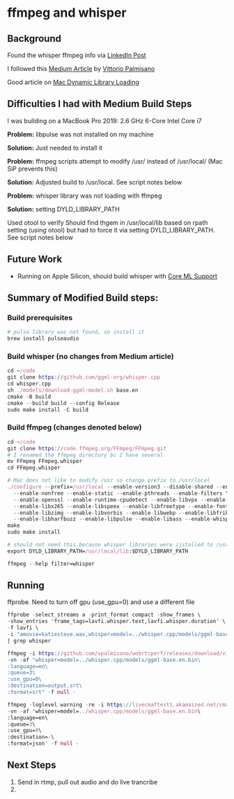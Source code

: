 # ffmpeg and whisper

## Background

Found the whisper ffmpeg info via [LinkedIn Post](https://www.linkedin.com/posts/ericfontaine13_ffmpeg-openai-whisper-activity-7366499799753281537-yYNk)

I followed this [Medium Article](https://medium.com/@vpalmisano/run-whisper-audio-transcriptions-with-one-ffmpeg-command-c6ecda51901f) by [Vittorio Palmisano](https://www.linkedin.com/in/vpalmisano/)

Good article on [Mac Dynamic Library Loading](https://clarkkromenaker.com/post/library-dynamic-loading-mac/)

## Difficulties I had with Medium Build Steps

I was building on a MacBook Pro 2019: 2.6 GHz 6-Core Intel Core i7

<b>Problem:</b> libpulse was not installed on my machine

<b>Solution:</b> Just needed to install it


<b>Problem:</b> ffmpeg scripts attempt to modify /usr/ instead of /usr/local/ (Mac SiP prevents this)

<b>Solution:</b> Adjusted build to /usr/local.  See script notes below


<b>Problem:</b> whisper library was not loading with ffmpeg

<b>Solution:</b> setting DYLD_LIBRARY_PATH

Used otool to verify Should find thgem in /usr/local/lib based on rpath setting (using otool) but had to force it via setting DYLD_LIBRARY_PATH.
See script notes below

## Future Work

* Running on Apple Silicon, should build whisper with [Core ML Support](https://github.com/ggml-org/whisper.cpp#core-ml-support)

## Summary of Modified Build steps:

### Build prerequisites
```nix
# pulsa library was not found, so install it
brew install pulseaudio
```

### Build whisper (no changes from Medium article)
```nix
cd ~/code
git clone https://github.com/ggml-org/whisper.cpp
cd whisper.cpp
sh ./models/download-ggml-model.sh base.en
cmake -B build
cmake --build build --config Release
sudo make install -C build
```

### Build ffmpeg (changes denoted below)
```nix
cd ~/code
git clone https://code.ffmpeg.org/FFmpeg/FFmpeg.git
# I renamed the ffmpeg directory bc I have several
mv FFmpeg FFmpeg.whisper
cd FFmpeg.whisper

# Mac does not like to modify /usr so change prefix to /usr/local
./configure --prefix=/usr/local --enable-version3 --disable-shared --enable-gpl \
  --enable-nonfree --enable-static --enable-pthreads --enable-filters \
  --enable-openssl --enable-runtime-cpudetect --enable-libvpx --enable-libx264 \
  --enable-libx265 --enable-libspeex --enable-libfreetype --enable-fontconfig \
  --enable-libzimg --enable-libvorbis --enable-libwebp --enable-libfribidi \
  --enable-libharfbuzz --enable-libpulse --enable-libass --enable-whisper
make
sudo make install

# should not need this because whisper libraries were ijstalled to /usr/local/lib.  But only way ffmpeg executables wouod load whisper libs
export DYLD_LIBRARY_PATH=/usr/local/lib:$DYLD_LIBRARY_PATH

ffmpeg --help filter=whisper
```

## Running

ffprobe.  Need to turn off gpu (use_gpu=0) and use a different file 
```nix
ffprobe -select_streams a -print_format compact -show_frames \
-show_entries 'frame_tags=lavfi.whisper.text,lavfi.whisper.duration' \
-f lavfi \
-i "amovie=katiesteve.wav,whisper=model=../whisper.cpp/models/ggml-base.en.bin:language=en:queue=3:use_gpu=0" \
| grep whisper
```

```nix
ffmpeg -i https://github.com/vpalmisano/webrtcperf/releases/download/videos-1.0/gvr.mp4 \
-vn -af "whisper=model=../whisper.cpp/models/ggml-base.en.bin\
:language=en\
:queue=3\
:use_gpu=0\
:destination=output.srt\
:format=srt" -f null -
```

```nix
ffmpeg -loglevel warning -re -i https://livecmaftest1.akamaized.net/cmaf/live/2099281/abr6s/master.m3u8 \
-vn -af 'whisper=model=../whisper.cpp/models/ggml-base.en.bin\
:language=en\
:queue=3\
:use_gpu=0\
:destination=-\
:format=json' -f null -
```

## Next Steps

1. Send in rtmp, pull out audio and do live trancribe
2. 
